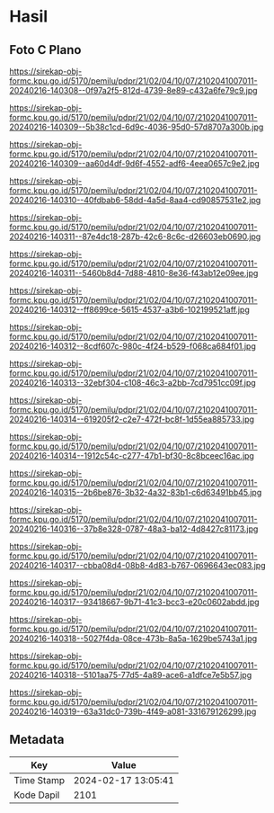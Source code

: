 # Hasil

## Foto C Plano

https://sirekap-obj-formc.kpu.go.id/5170/pemilu/pdpr/21/02/04/10/07/2102041007011-20240216-140308--0f97a2f5-812d-4739-8e89-c432a6fe79c9.jpg

https://sirekap-obj-formc.kpu.go.id/5170/pemilu/pdpr/21/02/04/10/07/2102041007011-20240216-140309--5b38c1cd-6d9c-4036-95d0-57d8707a300b.jpg

https://sirekap-obj-formc.kpu.go.id/5170/pemilu/pdpr/21/02/04/10/07/2102041007011-20240216-140309--aa60d4df-9d6f-4552-adf6-4eea0657c9e2.jpg

https://sirekap-obj-formc.kpu.go.id/5170/pemilu/pdpr/21/02/04/10/07/2102041007011-20240216-140310--40fdbab6-58dd-4a5d-8aa4-cd90857531e2.jpg

https://sirekap-obj-formc.kpu.go.id/5170/pemilu/pdpr/21/02/04/10/07/2102041007011-20240216-140311--87e4dc18-287b-42c6-8c6c-d26603eb0690.jpg

https://sirekap-obj-formc.kpu.go.id/5170/pemilu/pdpr/21/02/04/10/07/2102041007011-20240216-140311--5460b8d4-7d88-4810-8e36-f43ab12e09ee.jpg

https://sirekap-obj-formc.kpu.go.id/5170/pemilu/pdpr/21/02/04/10/07/2102041007011-20240216-140312--ff8699ce-5615-4537-a3b6-102199521aff.jpg

https://sirekap-obj-formc.kpu.go.id/5170/pemilu/pdpr/21/02/04/10/07/2102041007011-20240216-140312--8cdf607c-980c-4f24-b529-f068ca684f01.jpg

https://sirekap-obj-formc.kpu.go.id/5170/pemilu/pdpr/21/02/04/10/07/2102041007011-20240216-140313--32ebf304-c108-46c3-a2bb-7cd7951cc09f.jpg

https://sirekap-obj-formc.kpu.go.id/5170/pemilu/pdpr/21/02/04/10/07/2102041007011-20240216-140314--619205f2-c2e7-472f-bc8f-1d55ea885733.jpg

https://sirekap-obj-formc.kpu.go.id/5170/pemilu/pdpr/21/02/04/10/07/2102041007011-20240216-140314--1912c54c-c277-47b1-bf30-8c8bceec16ac.jpg

https://sirekap-obj-formc.kpu.go.id/5170/pemilu/pdpr/21/02/04/10/07/2102041007011-20240216-140315--2b6be876-3b32-4a32-83b1-c6d63491bb45.jpg

https://sirekap-obj-formc.kpu.go.id/5170/pemilu/pdpr/21/02/04/10/07/2102041007011-20240216-140316--37b8e328-0787-48a3-ba12-4d8427c81173.jpg

https://sirekap-obj-formc.kpu.go.id/5170/pemilu/pdpr/21/02/04/10/07/2102041007011-20240216-140317--cbba08d4-08b8-4d83-b767-0696643ec083.jpg

https://sirekap-obj-formc.kpu.go.id/5170/pemilu/pdpr/21/02/04/10/07/2102041007011-20240216-140317--93418667-9b71-41c3-bcc3-e20c0602abdd.jpg

https://sirekap-obj-formc.kpu.go.id/5170/pemilu/pdpr/21/02/04/10/07/2102041007011-20240216-140318--5027f4da-08ce-473b-8a5a-1629be5743a1.jpg

https://sirekap-obj-formc.kpu.go.id/5170/pemilu/pdpr/21/02/04/10/07/2102041007011-20240216-140318--5101aa75-77d5-4a89-ace6-a1dfce7e5b57.jpg

https://sirekap-obj-formc.kpu.go.id/5170/pemilu/pdpr/21/02/04/10/07/2102041007011-20240216-140319--63a31dc0-739b-4f49-a081-331679126299.jpg


## Metadata

| Key        | Value               |
| ---------- | ------------------- |
| Time Stamp | 2024-02-17 13:05:41 |
| Kode Dapil | 2101                |



